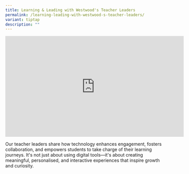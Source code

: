 ```yaml
---
title: Learning & Leading with Westwood's Teacher Leaders
permalink: /learning-leading-with-westwood-s-teacher-leaders/
variant: tiptap
description: ""
---
```

<p></p>
<div class="iframe-wrapper">
<iframe height="315" width="560" allowfullscreen="true" frameborder="0" src="https://www.youtube.com/embed/u8hHlJBpAyY?si=nVMWqwP3bUE9y9ap"></iframe>
</div>
<p>Our teacher leaders share how technology enhances engagement, fosters
collaboration, and empowers students to take charge of their learning journeys.
It's not just about using digital tools—it's about creating meaningful,
personalised, and interactive experiences that inspire growth and curiosity.</p>
<p>
<br>
</p>
